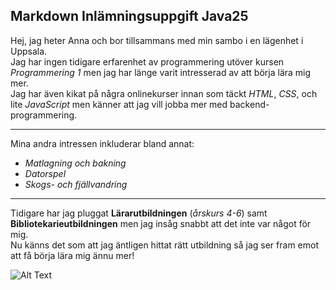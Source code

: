 ## Markdown Inlämningsuppgift Java25

Hej, jag heter Anna och bor tillsammans med min sambo i en lägenhet i Uppsala.<br>
Jag har ingen tidigare erfarenhet av programmering utöver kursen *Programmering 1* men jag har länge varit intresserad av att börja lära mig mer.<br>
Jag har även kikat på några onlinekurser innan som täckt *HTML*, *CSS*, och lite *JavaScript* men känner att jag vill jobba  mer med backend-programmering.

---

Mina andra intressen inkluderar bland annat:
- *Matlagning och bakning*
- *Datorspel*
- *Skogs- och fjällvandring*

---

Tidigare har jag pluggat **Lärarutbildningen** (*årskurs 4-6*) samt **Bibliotekarieutbildningen** men jag insåg snabbt att det inte var något för mig.<br>
Nu känns det som att jag äntligen hittat rätt utbildning så jag ser fram emot att få börja lära mig ännu mer!

![Alt Text](https://media2.giphy.com/media/v1.Y2lkPTc5MGI3NjExemV0MGJmcHdqbWtsZHVxNDA3Mmh0ajRsaWd3YTdybnRtczY0aHpneiZlcD12MV9pbnRlcm5hbF9naWZfYnlfaWQmY3Q9Zw/IceCAMQca2HEvkLGyo/giphy.gif)